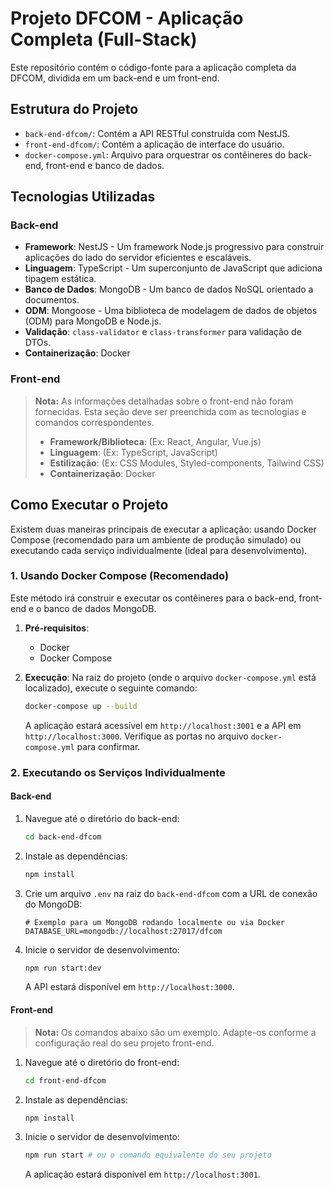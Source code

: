 # Projeto DFCOM - Aplicação Completa (Full-Stack)

Este repositório contém o código-fonte para a aplicação completa da DFCOM, dividida em um back-end e um front-end.

## Estrutura do Projeto

- `back-end-dfcom/`: Contém a API RESTful construída com NestJS.
- `front-end-dfcom/`: Contém a aplicação de interface do usuário.
- `docker-compose.yml`: Arquivo para orquestrar os contêineres do back-end, front-end e banco de dados.

## Tecnologias Utilizadas

### Back-end

- **Framework**: NestJS - Um framework Node.js progressivo para construir aplicações do lado do servidor eficientes e escaláveis.
- **Linguagem**: TypeScript - Um superconjunto de JavaScript que adiciona tipagem estática.
- **Banco de Dados**: MongoDB - Um banco de dados NoSQL orientado a documentos.
- **ODM**: Mongoose - Uma biblioteca de modelagem de dados de objetos (ODM) para MongoDB e Node.js.
- **Validação**: `class-validator` e `class-transformer` para validação de DTOs.
- **Containerização**: Docker

### Front-end

> **Nota:** As informações detalhadas sobre o front-end não foram fornecidas. Esta seção deve ser preenchida com as tecnologias e comandos correspondentes.
>
> - **Framework/Biblioteca**: (Ex: React, Angular, Vue.js)
> - **Linguagem**: (Ex: TypeScript, JavaScript)
> - **Estilização**: (Ex: CSS Modules, Styled-components, Tailwind CSS)
> - **Containerização**: Docker

## Como Executar o Projeto

Existem duas maneiras principais de executar a aplicação: usando Docker Compose (recomendado para um ambiente de produção simulado) ou executando cada serviço individualmente (ideal para desenvolvimento).

### 1. Usando Docker Compose (Recomendado)

Este método irá construir e executar os contêineres para o back-end, front-end e o banco de dados MongoDB.

1.  **Pré-requisitos**:

    - Docker
    - Docker Compose

2.  **Execução**:
    Na raiz do projeto (onde o arquivo `docker-compose.yml` está localizado), execute o seguinte comando:

    ```bash
    docker-compose up --build
    ```

    A aplicação estará acessível em `http://localhost:3001` e a API em `http://localhost:3000`. Verifique as portas no arquivo `docker-compose.yml` para confirmar.

### 2. Executando os Serviços Individualmente

#### Back-end

1.  Navegue até o diretório do back-end:

    ```bash
    cd back-end-dfcom
    ```

2.  Instale as dependências:

    ```bash
    npm install
    ```

3.  Crie um arquivo `.env` na raiz do `back-end-dfcom` com a URL de conexão do MongoDB:

    ```env
    # Exemplo para um MongoDB rodando localmente ou via Docker
    DATABASE_URL=mongodb://localhost:27017/dfcom
    ```

4.  Inicie o servidor de desenvolvimento:
    ```bash
    npm run start:dev
    ```
    A API estará disponível em `http://localhost:3000`.

#### Front-end

> **Nota:** Os comandos abaixo são um exemplo. Adapte-os conforme a configuração real do seu projeto front-end.

1.  Navegue até o diretório do front-end:

    ```bash
    cd front-end-dfcom
    ```

2.  Instale as dependências:

    ```bash
    npm install
    ```

3.  Inicie o servidor de desenvolvimento:
    ```bash
    npm run start # ou o comando equivalente do seu projeto
    ```
    A aplicação estará disponível em `http://localhost:3001`.
